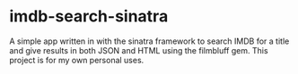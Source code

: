 imdb-search-sinatra
===================

A simple app written in with the sinatra framework to search IMDB for a title and give results in both JSON and HTML using the filmbluff gem. This project is for my own personal uses. 
